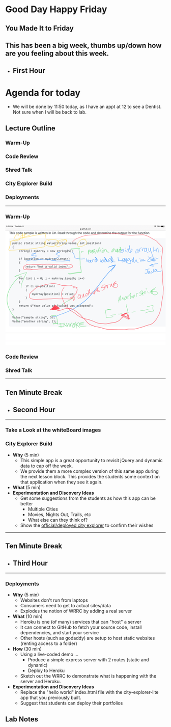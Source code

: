 # Good Day Happy Friday
**You Made It to Friday**
--- 

## This has been a big week, thumbs up/down how are you feeling about this week.
- ## First Hour


# Agenda for today
- We will be done by 11:50 today, as I have an appt at 12 to see a Dentist. Not sure when I will be back to lab. 

## Lecture Outline
### Warm-Up
### Code Review
### Shred Talk
### City Explorer Build
### Deployments



--- 
### Warm-Up
![Warm UP](IMG_0058.jpg)


### Code Review
### Shred Talk



















---
## Ten Minute Break
- ## Second Hour
---
### Take a Look at the whiteBoard images 
### City Explorer Build
- **Why** (5 min)
  - This simple app is a great opportunity to revisit jQuery and dynamic data to cap off the week.
  - We provide them a more complex version of this same app during the next lesson block. This provides the students some context on that application when they see it again.
- **What** (5 min)
- **Experimentation and Discovery Ideas**
  - Get some suggestions from the students as how this app can be better
    - Multiple Cities
    - Movies, Nights Out, Trails, etc
    - What else can they think of?
  - Show the [official/deployed city explorer](https://codefellows.github.io/code-301-guide/curriculum/city-explorer-app/front-end/) to confirm their wishes







---
## Ten Minute Break
- ## Third Hour
---
### Deployments
- **Why** (5 min)
  - Websites don't run from laptops
  - Consumers need to get to actual sites/data
  - Explodes the notion of WRRC by adding a real server
- **What** (10 min)
  - Heroku is one (of many) services that can "host" a server
  - It can connect to GitHub to fetch your source code, install dependencies, and start your service
  - Other hosts (such as godaddy) are setup to host static websites (renting access to a folder)
- **How** (30 min)
  - Using a live-coded demo ...
    - Produce a simple express server with 2 routes (static and dynamic)
    - Deploy to Heroku
  - Sketch out the WRRC to demonstrate what is happening with the server and Heroku.
- **Experimentation and Discovery Ideas**
  - Replace the "hello world" index.html file with the city-explorer-lite app that you previously built.
  - Suggest that students can deploy their portfolios
## Lab Notes

